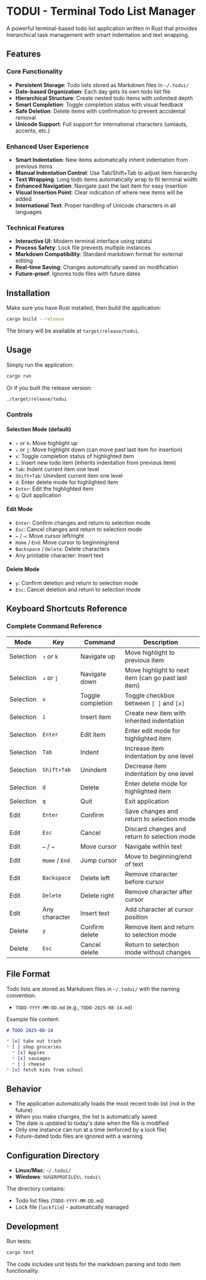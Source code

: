 # TODUI - Terminal Todo List Manager

A powerful terminal-based todo list application written in Rust that provides hierarchical task management with smart indentation and text wrapping.

## Features

### Core Functionality
- **Persistent Storage**: Todo lists stored as Markdown files in `~/.todui/`
- **Date-based Organization**: Each day gets its own todo list file
- **Hierarchical Structure**: Create nested todo items with unlimited depth
- **Smart Completion**: Toggle completion status with visual feedback
- **Safe Deletion**: Delete items with confirmation to prevent accidental removal
- **Unicode Support**: Full support for international characters (umlauts, accents, etc.)

### Enhanced User Experience  
- **Smart Indentation**: New items automatically inherit indentation from previous items
- **Manual Indentation Control**: Use Tab/Shift+Tab to adjust item hierarchy
- **Text Wrapping**: Long todo items automatically wrap to fit terminal width
- **Enhanced Navigation**: Navigate past the last item for easy insertion
- **Visual Insertion Point**: Clear indication of where new items will be added
- **International Text**: Proper handling of Unicode characters in all languages

### Technical Features
- **Interactive UI**: Modern terminal interface using ratatui
- **Process Safety**: Lock file prevents multiple instances
- **Markdown Compatibility**: Standard markdown format for external editing
- **Real-time Saving**: Changes automatically saved on modification
- **Future-proof**: Ignores todo files with future dates

## Installation

Make sure you have Rust installed, then build the application:

```bash
cargo build --release
```

The binary will be available at `target/release/todui`.

## Usage

Simply run the application:

```bash
cargo run
```

Or if you built the release version:

```bash
./target/release/todui
```

### Controls

#### Selection Mode (default)
- `↑` or `k`: Move highlight up
- `↓` or `j`: Move highlight down (can move past last item for insertion)
- `x`: Toggle completion status of highlighted item
- `i`: Insert new todo item (inherits indentation from previous item)
- `Tab`: Indent current item one level
- `Shift+Tab`: Unindent current item one level
- `d`: Enter delete mode for highlighted item
- `Enter`: Edit the highlighted item
- `q`: Quit application

#### Edit Mode
- `Enter`: Confirm changes and return to selection mode
- `Esc`: Cancel changes and return to selection mode
- `←` / `→`: Move cursor left/right
- `Home` / `End`: Move cursor to beginning/end
- `Backspace` / `Delete`: Delete characters
- Any printable character: Insert text

#### Delete Mode
- `y`: Confirm deletion and return to selection mode
- `Esc`: Cancel deletion and return to selection mode

## Keyboard Shortcuts Reference

### Complete Command Reference

| Mode | Key | Command | Description |
|------|-----|---------|-------------|
| Selection | `↑` or `k` | Navigate up | Move highlight to previous item |
| Selection | `↓` or `j` | Navigate down | Move highlight to next item (can go past last item) |
| Selection | `x` | Toggle completion | Toggle checkbox between `[ ]` and `[x]` |
| Selection | `i` | Insert item | Create new item with inherited indentation |
| Selection | `Enter` | Edit item | Enter edit mode for highlighted item |
| Selection | `Tab` | Indent | Increase item indentation by one level |
| Selection | `Shift+Tab` | Unindent | Decrease item indentation by one level |
| Selection | `d` | Delete | Enter delete mode for highlighted item |
| Selection | `q` | Quit | Exit application |
| Edit | `Enter` | Confirm | Save changes and return to selection mode |
| Edit | `Esc` | Cancel | Discard changes and return to selection mode |
| Edit | `←` / `→` | Move cursor | Navigate within text |
| Edit | `Home` / `End` | Jump cursor | Move to beginning/end of text |
| Edit | `Backspace` | Delete left | Remove character before cursor |
| Edit | `Delete` | Delete right | Remove character after cursor |
| Edit | Any character | Insert text | Add character at cursor position |
| Delete | `y` | Confirm delete | Remove item and return to selection mode |
| Delete | `Esc` | Cancel delete | Return to selection mode without changes |

## File Format

Todo lists are stored as Markdown files in `~/.todui/` with the naming convention:
- `TODO-YYYY-MM-DD.md` (e.g., `TODO-2025-08-14.md`)

Example file content:
```markdown
# TODO 2025-08-14

* [x] take out trash
* [ ] shop groceries
  * [x] Apples
  * [x] sausages  
  * [ ] cheese
* [x] fetch kids from school
```

## Behavior

- The application automatically loads the most recent todo list (not in the future)
- When you make changes, the list is automatically saved
- The date is updated to today's date when the file is modified
- Only one instance can run at a time (enforced by a lock file)
- Future-dated todo files are ignored with a warning

## Configuration Directory

- **Linux/Mac**: `~/.todui/`
- **Windows**: `%USERPROFILE%\.todui\`

The directory contains:
- Todo list files (`TODO-YYYY-MM-DD.md`)
- Lock file (`lockfile`) - automatically managed

## Development

Run tests:
```bash
cargo test
```

The code includes unit tests for the markdown parsing and todo item functionality.